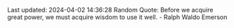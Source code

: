 Last updated: 2024-04-02 14:36:28
Random Quote: Before we acquire great power, we must acquire wisdom to use it well. - Ralph Waldo Emerson
